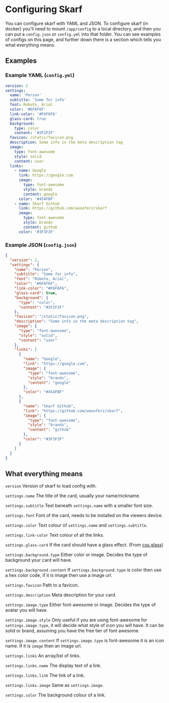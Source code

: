 # Configuring Skarf

You can configure skarf with YAML and JSON. To configure skarf (in docker) you'll need to mount `/app/config` to a local directory, and then you can put a `config.json` or `config.yml` into that folder. You can see examples of configs on this page, and further down there is a section which tells you what everything means.

## Examples

### Example YAML (`config.yml`)

```yaml
version: 2 
settings:
  name: 'Person' 
  subtitle: 'Some for info' 
  font: Roboto, Arial 
  color: '#6F6F6F' 
  link-color: '#F6F6F6' 
  glass-card: true 
  background:
    type: color
    content: '#2F2F2F' 
  favicon: /static/favicon.png 
  description: Some info in the meta description tag 
  image:
    type: font-awesome 
    style: solid 
    content: user
  links:
    - name: Google 
      link: https://google.com 
      image: 
        type: font-awesome
        style: brands
        content: google
      color: '#454FBF'
    - name: Skarf Github
      link: https://github.com/woooferz/skarf
      image:
        type: font-awesome
        style: brands
        content: github
      color: '#3F3F3F'
```

### Example JSON (`config.json`)

```json
{
  "version": 2,
  "settings": {
    "name": "Person",
    "subtitle": "Some for info",
    "font": "Roboto, Arial",
    "color": "#6F6F6F",
    "link-color": "#F6F6F6",
    "glass-card": true,
    "background": {
      "type": "color",
      "content": "#2F2F2F"
    },
    "favicon": "/static/favicon.png",
    "description": "Some info in the meta description tag",
    "image": {
      "type": "font-awesome",
      "style": "solid",
      "content": "user"
    },
    "links": [
      {
        "name": "Google",
        "link": "https://google.com",
        "image": {
          "type": "font-awesome",
          "style": "brands",
          "content": "google"
        },
        "color": "#454FBF"
      },
      {
        "name": "Skarf Github",
        "link": "https://github.com/woooferz/skarf",
        "image": {
          "type": "font-awesome",
          "style": "brands",
          "content": "github"
        },
        "color": "#3F3F3F"
      }
    ]
  }
}
```

## What everything means

`version` Version of skarf to load config with.

`settings.name` The title of the card, usually your name/nickname.

`settings.subtitle` Text beneath `settings.name` with a smaller font size.

`settings.font` Font of the card, needs to be installed on the viewers device.

`settings.color` Text colour of `settings.name` and `settings.subtitle`.

`settings.link-color` Text colour of all the links.

`settings.glass-card` If the card should have a glass effect. (From [css.glass](https://css.glass))

`settings.background.type` Either color or image. Decides the type of background your card will have.

`settings.background.content` If `settings.background.type` is color then use a hex color code, if it is image then use a image url.

`settings.favicon` Path to a favicon.

`settings.description` Meta description for your card.

`settings.image.type` Either font-awesome or image. Decides the type of avatar you will have.

`settings.image.style` Only useful if you are using font-awesome for `settings.image.type`, it will decide what style of icon you will have. It can be solid or brand, assuming you have the free tier of font awesome

`settings.image.content` If `settings.image.type` is font-awesome it is an icon name. If it is `image` then an image url.

`settings.links` An array/list of links.

`settings.links.name` The display text of a link.

`settings.links.link` The link of a link.

`settings.links.image` Same as `settings.image`.

`settings.color` The background colour of a link.
